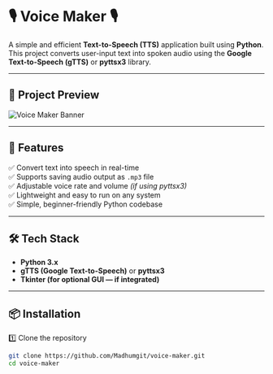 # 🎙️ Voice Maker 🎙️

A simple and efficient **Text-to-Speech (TTS)** application built using **Python**. This project converts user-input text into spoken audio using the **Google Text-to-Speech (gTTS)** or **pyttsx3** library.

---

## 📸 Project Preview

![Voice Maker Banner](https://via.placeholder.com/800x250.png?text=Voice+Maker+Project+Banner)

---

## 📌 Features

✅ Convert text into speech in real-time  
✅ Supports saving audio output as `.mp3` file  
✅ Adjustable voice rate and volume *(if using pyttsx3)*  
✅ Lightweight and easy to run on any system  
✅ Simple, beginner-friendly Python codebase

---

## 🛠️ Tech Stack

- **Python 3.x**
- **gTTS (Google Text-to-Speech)** or **pyttsx3**  
- **Tkinter (for optional GUI — if integrated)**

---

## 📦 Installation

1️⃣ Clone the repository  

```bash
git clone https://github.com/Madhumgit/voice-maker.git
cd voice-maker
